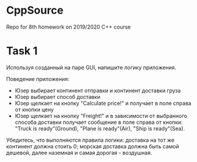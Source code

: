 # CppSource

Repo for 8th homework on 2019/2020 C++ course

# Task 1

Используя созданный на паре GUI, напишите логику приложения.

Поведение приложения:
- Юзер выбирает континент отправки и континент доставки груза
- Юзер выбирает способ доставки 
- Юзер щелкает на кнопку "Calculate price!" и получает в поле справа от кнопки цену
- Юзер щелкает на кнопку "Freight!" и в зависимости от выбранного способа доставки получает сообщение в поле справа от кнопки: "Truck is ready"(Ground), "Plane is ready"(Air), "Ship is ready"(Sea).

Убедитесь, что выполняются правила логики: доставка на тот же континент должна стоить 0; морская доставка должна быть самой дешевой, далее наземная и самая дорогая - воздушная. 
